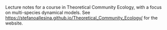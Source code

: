 Lecture notes for a course in Theoretical Community Ecology, with a focus on multi-species dynamical models. 
See https://stefanoallesina.github.io/Theoretical_Community_Ecology/ for the website.
